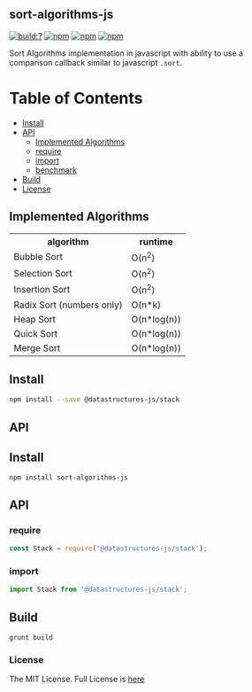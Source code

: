 ## sort-algorithms-js
[![build:?](https://travis-ci.org/eyas-ranjous/sort-algorithms-js.svg?branch=master)](https://travis-ci.org/eyas-ranjous/sort-algorithms-js) [![npm](https://img.shields.io/npm/dm/sort-algorithms-js.svg)](https://www.npmjs.com/package/sort-algorithms-js) [![npm](https://img.shields.io/npm/v/sort-algorithms-js.svg)](https://www.npmjs.com/package/sort-algorithms-js) [![npm](https://img.shields.io/badge/node-%3E=%206.0-blue.svg)](https://www.npmjs.com/package/sort-algorithms-js)

Sort Algorithms implementation in javascript with ability to use a comparison callback similar to javascript `.sort`.

# Table of Contents
* [Install](#install)
* [API](#api)
  * [Implemented Algorithms](#implemented-algorithms)
  * [require](#require)
  * [import](#import)
  * [benchmark](#benchmark)
 * [Build](#build)
 * [License](#license)

## Implemented Algorithms

<table>
  <tr><th>algorithm</th><th>runtime</th></tr>
  <tr><td>Bubble Sort</td><td>O(n<sup>2</sup>)</td></tr>
  <tr><td>Selection Sort</td><td>O(n<sup>2</sup>)</td></tr>
  <tr><td>Insertion Sort</td><td>O(n<sup>2</sup>)</td></tr>
  <tr><td>Radix Sort (numbers only)</td><td>O(n*k)</td></tr>
  <tr><td>Heap Sort</td><td>O(n*log(n))</td></tr>
  <tr><td>Quick Sort</td><td>O(n*log(n))</td></tr>
  <tr><td>Merge Sort</td><td>O(n*log(n))</td></tr>
</table>

## Install

```sh
npm install --save @datastructures-js/stack
```

## API

## Install
```
npm install sort-algorithms-js
```

## API

### require

```js
const Stack = require('@datastructures-js/stack');
```

### import

```js
import Stack from '@datastructures-js/stack';
```

## Build
```
grunt build
```

### License
The MIT License. Full License is [here](https://github.com/eyas-ranjous/sort-algorithms-js/blob/master/LICENSE)